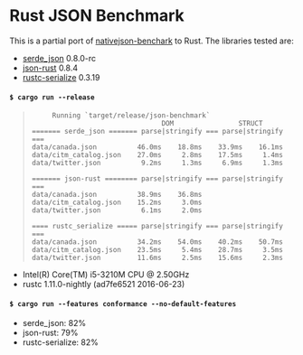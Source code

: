 # Rust JSON Benchmark

This is a partial port of
[nativejson-benchark](https://github.com/miloyip/nativejson-benchmark)
to Rust. The libraries tested are:

- [serde\_json](https://github.com/serde-rs/json) 0.8.0-rc
- [json-rust](https://github.com/maciejhirsz/json-rust) 0.8.4
- [rustc-serialize](https://github.com/rust-lang-nursery/rustc-serialize) 0.3.19

#### `$ cargo run --release`

> ```
>      Running `target/release/json-benchmark`
>                                 DOM                STRUCT
> ======= serde_json ======= parse|stringify === parse|stringify ===
> data/canada.json          46.0ms    18.8ms    33.9ms    16.1ms
> data/citm_catalog.json    27.0ms     2.8ms    17.5ms     1.4ms
> data/twitter.json          9.2ms     1.3ms     6.9ms     1.3ms
>
> ======= json-rust ======== parse|stringify === parse|stringify ===
> data/canada.json          38.9ms    36.8ms
> data/citm_catalog.json    15.2ms     3.0ms
> data/twitter.json          6.1ms     2.0ms
>
> ==== rustc_serialize ===== parse|stringify === parse|stringify ===
> data/canada.json          34.2ms    54.0ms    40.2ms    50.7ms
> data/citm_catalog.json    23.5ms     5.4ms    28.7ms     3.5ms
> data/twitter.json         11.6ms     2.5ms    15.6ms     2.3ms
> ```

- Intel(R) Core(TM) i5-3210M CPU @ 2.50GHz
- rustc 1.11.0-nightly (ad7fe6521 2016-06-23)

#### `$ cargo run --features conformance --no-default-features`

- serde\_json: 82%
- json-rust: 79%
- rustc-serialize: 82%
